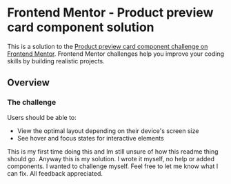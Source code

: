 # Frontend Mentor - Product preview card component solution

This is a solution to the [Product preview card component challenge on Frontend Mentor](https://www.frontendmentor.io/challenges/product-preview-card-component-GO7UmttRfa). Frontend Mentor challenges help you improve your coding skills by building realistic projects. 

## Overview

### The challenge

Users should be able to:

- View the optimal layout depending on their device's screen size
- See hover and focus states for interactive elements




This is my first time doing this and Im still unsure of how this readme thing should go. Anyway this is my solution. I wrote it myself, no help or added components. I wanted to challenge myself. Feel free to let me know what I can fix. All feedback appreciated.